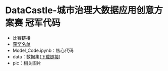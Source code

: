 # DataCastle-城市治理大数据应用创意方案赛 冠军代码
* [比赛链接](http://www.dcjingsai.com/common/cmpt/%E5%9F%8E%E5%B8%82%E6%B2%BB%E7%90%86%E5%A4%A7%E6%95%B0%E6%8D%AE%E5%BA%94%E7%94%A8%E5%88%9B%E6%84%8F%E6%96%B9%E6%A1%88%E8%B5%9B_%E7%AB%9E%E8%B5%9B%E4%BF%A1%E6%81%AF.html)
* [获奖名单](http://www.dcjingsai.com/common/bbs/topicDetails.html?tid=1716)
* Model_Code.ipynb：核心代码
* data：数据集([下载链接](https://pan.baidu.com/s/1oOOg2mszqzIGfHly14bftw))
* pic：相关图片

